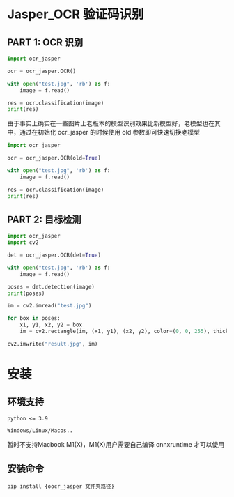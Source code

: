 # Jasper_OCR 验证码识别

## PART 1: OCR 识别


```python
import ocr_jasper

ocr = ocr_jasper.OCR()

with open("test.jpg", 'rb') as f:
    image = f.read()

res = ocr.classification(image)
print(res)
``` 
由于事实上确实在一些图片上老版本的模型识别效果比新模型好，老模型也在其中，通过在初始化 ocr_jasper 的时候使用 old 参数即可快速切换老模型

```python
import ocr_jasper

ocr = ocr_jasper.OCR(old=True)

with open("test.jpg", 'rb') as f:
    image = f.read()

res = ocr.classification(image)
print(res)
``` 


## PART 2: 目标检测
  

```python
import ocr_jasper
import cv2

det = ocr_jasper.OCR(det=True)

with open("test.jpg", 'rb') as f:
    image = f.read()

poses = det.detection(image)
print(poses)

im = cv2.imread("test.jpg")

for box in poses:
    x1, y1, x2, y2 = box
    im = cv2.rectangle(im, (x1, y1), (x2, y2), color=(0, 0, 255), thickness=2)

cv2.imwrite("result.jpg", im)

```

# 安装

## 环境支持

`python <= 3.9`

`Windows/Linux/Macos..`

暂时不支持Macbook M1(X)，M1(X)用户需要自己编译 onnxruntime 才可以使用

## 安装命令

`pip install {oocr_jasper 文件夹路径}`


